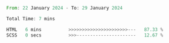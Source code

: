 <!--START_SECTION:waka-->

```rust
From: 22 January 2024 - To: 29 January 2024

Total Time: 7 mins

HTML   6 mins          >>>>>>>>>>>>>>>>>>>>>>---   87.33 %
SCSS   0 secs          >>>----------------------   12.67 %
```

<!--END_SECTION:waka-->
